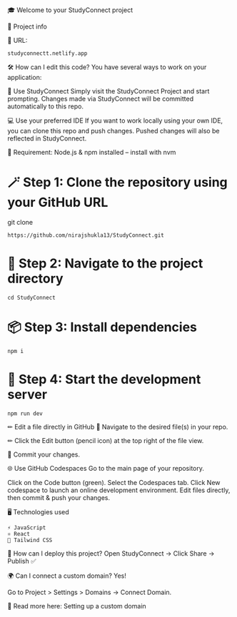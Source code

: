 🎓 Welcome to your StudyConnect project

📌 Project info

🔗 URL:
```
studyconnectt.netlify.app
```
🛠 How can I edit this code?
You have several ways to work on your application:

💬 Use StudyConnect
Simply visit the StudyConnect Project and start prompting.
Changes made via StudyConnect will be committed automatically to this repo.

💻 Use your preferred IDE
If you want to work locally using your own IDE, you can clone this repo and push changes.
Pushed changes will also be reflected in StudyConnect.

📌 Requirement: Node.js & npm installed – install with nvm

# 🪄 Step 1: Clone the repository using your GitHub URL
git clone 
```
https://github.com/nirajshukla13/StudyConnect.git
```

# 📂 Step 2: Navigate to the project directory
```
cd StudyConnect
```
# 📦 Step 3: Install dependencies
```
npm i
```
# 🚀 Step 4: Start the development server

```npm run dev```

✏ Edit a file directly in GitHub
📄 Navigate to the desired file(s) in your repo.

✏ Click the Edit button (pencil icon) at the top right of the file view.

💾 Commit your changes.

🌐 Use GitHub Codespaces
Go to the main page of your repository.

Click on the Code button (green).
Select the Codespaces tab.
Click New codespace to launch an online development environment.
Edit files directly, then commit & push your changes.

🖥 Technologies used
```
⚡ JavaScript
⚛ React
🎨 Tailwind CSS
```
🚀 How can I deploy this project?
 Open StudyConnect → Click Share → Publish ✅

🌍 Can I connect a custom domain?
Yes!

Go to Project > Settings > Domains → Connect Domain.

📖 Read more here: Setting up a custom domain

